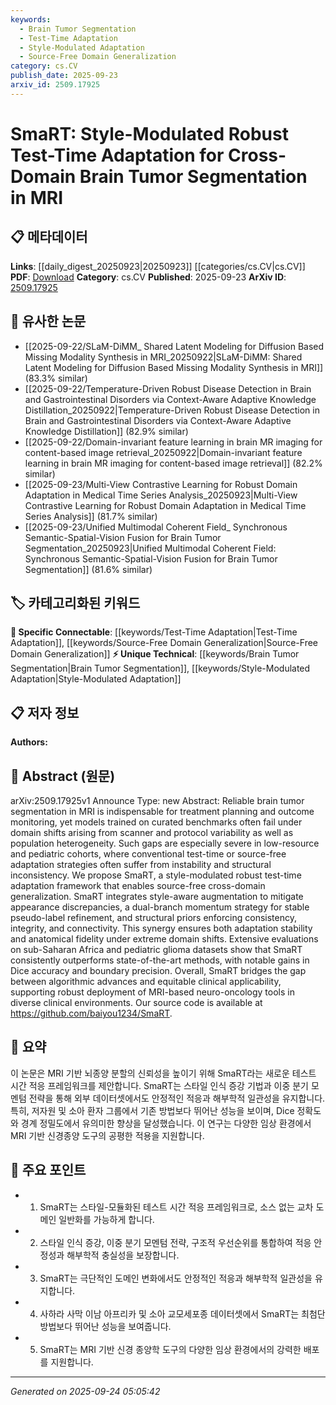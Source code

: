 ```yaml
---
keywords:
  - Brain Tumor Segmentation
  - Test-Time Adaptation
  - Style-Modulated Adaptation
  - Source-Free Domain Generalization
category: cs.CV
publish_date: 2025-09-23
arxiv_id: 2509.17925
---
```


<!-- KEYWORD_LINKING_METADATA:
{
  "processed_timestamp": "2025-09-24T05:05:42.106906",
  "vocabulary_version": "1.0",
  "selected_keywords": [
    "Brain Tumor Segmentation",
    "Test-Time Adaptation",
    "Style-Modulated Adaptation",
    "Source-Free Domain Generalization"
  ],
  "rejected_keywords": [],
  "similarity_scores": {
    "Brain Tumor Segmentation": 0.8,
    "Test-Time Adaptation": 0.85,
    "Style-Modulated Adaptation": 0.7,
    "Source-Free Domain Generalization": 0.9
  },
  "extraction_method": "AI_prompt_based",
  "budget_applied": true,
  "candidates_json": {
    "candidates": [
      {
        "surface": "brain tumor segmentation",
        "canonical": "Brain Tumor Segmentation",
        "aliases": [
          "tumor segmentation in MRI"
        ],
        "category": "unique_technical",
        "rationale": "Highly specific to the medical imaging domain and crucial for linking to neuro-oncology tools.",
        "novelty_score": 0.7,
        "connectivity_score": 0.6,
        "specificity_score": 0.9,
        "link_intent_score": 0.8
      },
      {
        "surface": "test-time adaptation",
        "canonical": "Test-Time Adaptation",
        "aliases": [
          "test-time domain adaptation"
        ],
        "category": "specific_connectable",
        "rationale": "Facilitates connections to adaptation strategies in machine learning, especially in domain shift scenarios.",
        "novelty_score": 0.65,
        "connectivity_score": 0.75,
        "specificity_score": 0.8,
        "link_intent_score": 0.85
      },
      {
        "surface": "style-modulated",
        "canonical": "Style-Modulated Adaptation",
        "aliases": [
          "style-aware adaptation"
        ],
        "category": "unique_technical",
        "rationale": "Introduces a novel approach to adaptation in MRI, enhancing cross-domain generalization.",
        "novelty_score": 0.8,
        "connectivity_score": 0.5,
        "specificity_score": 0.85,
        "link_intent_score": 0.7
      },
      {
        "surface": "source-free cross-domain generalization",
        "canonical": "Source-Free Domain Generalization",
        "aliases": [
          "source-free adaptation"
        ],
        "category": "specific_connectable",
        "rationale": "Connects to the broader theme of domain generalization without source data, relevant in privacy-sensitive applications.",
        "novelty_score": 0.7,
        "connectivity_score": 0.8,
        "specificity_score": 0.75,
        "link_intent_score": 0.9
      }
    ],
    "ban_list_suggestions": [
      "treatment planning",
      "outcome monitoring",
      "scanner variability"
    ]
  },
  "decisions": [
    {
      "candidate_surface": "brain tumor segmentation",
      "resolved_canonical": "Brain Tumor Segmentation",
      "decision": "linked",
      "scores": {
        "novelty": 0.7,
        "connectivity": 0.6,
        "specificity": 0.9,
        "link_intent": 0.8
      }
    },
    {
      "candidate_surface": "test-time adaptation",
      "resolved_canonical": "Test-Time Adaptation",
      "decision": "linked",
      "scores": {
        "novelty": 0.65,
        "connectivity": 0.75,
        "specificity": 0.8,
        "link_intent": 0.85
      }
    },
    {
      "candidate_surface": "style-modulated",
      "resolved_canonical": "Style-Modulated Adaptation",
      "decision": "linked",
      "scores": {
        "novelty": 0.8,
        "connectivity": 0.5,
        "specificity": 0.85,
        "link_intent": 0.7
      }
    },
    {
      "candidate_surface": "source-free cross-domain generalization",
      "resolved_canonical": "Source-Free Domain Generalization",
      "decision": "linked",
      "scores": {
        "novelty": 0.7,
        "connectivity": 0.8,
        "specificity": 0.75,
        "link_intent": 0.9
      }
    }
  ]
}
-->

# SmaRT: Style-Modulated Robust Test-Time Adaptation for Cross-Domain Brain Tumor Segmentation in MRI

## 📋 메타데이터

**Links**: [[daily_digest_20250923|20250923]] [[categories/cs.CV|cs.CV]]
**PDF**: [Download](https://arxiv.org/pdf/2509.17925.pdf)
**Category**: cs.CV
**Published**: 2025-09-23
**ArXiv ID**: [2509.17925](https://arxiv.org/abs/2509.17925)

## 🔗 유사한 논문
- [[2025-09-22/SLaM-DiMM_ Shared Latent Modeling for Diffusion Based Missing Modality Synthesis in MRI_20250922|SLaM-DiMM: Shared Latent Modeling for Diffusion Based Missing Modality Synthesis in MRI]] (83.3% similar)
- [[2025-09-22/Temperature-Driven Robust Disease Detection in Brain and Gastrointestinal Disorders via Context-Aware Adaptive Knowledge Distillation_20250922|Temperature-Driven Robust Disease Detection in Brain and Gastrointestinal Disorders via Context-Aware Adaptive Knowledge Distillation]] (82.9% similar)
- [[2025-09-22/Domain-invariant feature learning in brain MR imaging for content-based image retrieval_20250922|Domain-invariant feature learning in brain MR imaging for content-based image retrieval]] (82.2% similar)
- [[2025-09-23/Multi-View Contrastive Learning for Robust Domain Adaptation in Medical Time Series Analysis_20250923|Multi-View Contrastive Learning for Robust Domain Adaptation in Medical Time Series Analysis]] (81.7% similar)
- [[2025-09-23/Unified Multimodal Coherent Field_ Synchronous Semantic-Spatial-Vision Fusion for Brain Tumor Segmentation_20250923|Unified Multimodal Coherent Field: Synchronous Semantic-Spatial-Vision Fusion for Brain Tumor Segmentation]] (81.6% similar)

## 🏷️ 카테고리화된 키워드
**🔗 Specific Connectable**: [[keywords/Test-Time Adaptation|Test-Time Adaptation]], [[keywords/Source-Free Domain Generalization|Source-Free Domain Generalization]]
**⚡ Unique Technical**: [[keywords/Brain Tumor Segmentation|Brain Tumor Segmentation]], [[keywords/Style-Modulated Adaptation|Style-Modulated Adaptation]]

## 📋 저자 정보

**Authors:** 

## 📄 Abstract (원문)

arXiv:2509.17925v1 Announce Type: new 
Abstract: Reliable brain tumor segmentation in MRI is indispensable for treatment planning and outcome monitoring, yet models trained on curated benchmarks often fail under domain shifts arising from scanner and protocol variability as well as population heterogeneity. Such gaps are especially severe in low-resource and pediatric cohorts, where conventional test-time or source-free adaptation strategies often suffer from instability and structural inconsistency. We propose SmaRT, a style-modulated robust test-time adaptation framework that enables source-free cross-domain generalization. SmaRT integrates style-aware augmentation to mitigate appearance discrepancies, a dual-branch momentum strategy for stable pseudo-label refinement, and structural priors enforcing consistency, integrity, and connectivity. This synergy ensures both adaptation stability and anatomical fidelity under extreme domain shifts. Extensive evaluations on sub-Saharan Africa and pediatric glioma datasets show that SmaRT consistently outperforms state-of-the-art methods, with notable gains in Dice accuracy and boundary precision. Overall, SmaRT bridges the gap between algorithmic advances and equitable clinical applicability, supporting robust deployment of MRI-based neuro-oncology tools in diverse clinical environments. Our source code is available at https://github.com/baiyou1234/SmaRT.

## 📝 요약

이 논문은 MRI 기반 뇌종양 분할의 신뢰성을 높이기 위해 SmaRT라는 새로운 테스트 시간 적응 프레임워크를 제안합니다. SmaRT는 스타일 인식 증강 기법과 이중 분기 모멘텀 전략을 통해 외부 데이터셋에서도 안정적인 적응과 해부학적 일관성을 유지합니다. 특히, 저자원 및 소아 환자 그룹에서 기존 방법보다 뛰어난 성능을 보이며, Dice 정확도와 경계 정밀도에서 유의미한 향상을 달성했습니다. 이 연구는 다양한 임상 환경에서 MRI 기반 신경종양 도구의 공평한 적용을 지원합니다.

## 🎯 주요 포인트

- 1. SmaRT는 스타일-모듈화된 테스트 시간 적응 프레임워크로, 소스 없는 교차 도메인 일반화를 가능하게 합니다.
- 2. 스타일 인식 증강, 이중 분기 모멘텀 전략, 구조적 우선순위를 통합하여 적응 안정성과 해부학적 충실성을 보장합니다.
- 3. SmaRT는 극단적인 도메인 변화에서도 안정적인 적응과 해부학적 일관성을 유지합니다.
- 4. 사하라 사막 이남 아프리카 및 소아 교모세포종 데이터셋에서 SmaRT는 최첨단 방법보다 뛰어난 성능을 보여줍니다.
- 5. SmaRT는 MRI 기반 신경 종양학 도구의 다양한 임상 환경에서의 강력한 배포를 지원합니다.


---

*Generated on 2025-09-24 05:05:42*